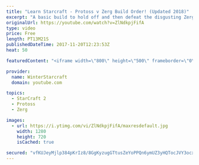 ```yaml
---
title: "Learn Starcraft - Protoss v Zerg Build Order! (Updated 2018)"
excerpt: "A basic build to hold off and then defeat the disgusting Zerg! Meant for lower level players who have little direction, not for high level players looking for the dankest meta :) -- Watch live at https://www.twitch.tv/wintergaming"
originalUrl: https://youtube.com/watch?v=ZlNdkpjFifA
type: video
price: Free
length: PT13M21S
publishedDateTime: 2017-11-20T12:23:53Z
heat: 50

featuredContent: "<iframe width=\"800\" height=\"500\" frameborder=\"0\" src=\"https://www.youtube.com/embed/ZlNdkpjFifA\" allow=\"accelerometer; autoplay; encrypted-media; gyroscope; picture-in-picture\" allowfullscreen></iframe>"

provider:
  name: WinterStarcraft
  domain: youtube.com

topics:
  - StarCraft 2
  - Protoss
  - Zerg

images:
  - url: https://i.ytimg.com/vi/ZlNdkpjFifA/maxresdefault.jpg
    width: 1280
    height: 720
    isCached: true

secured: "vfKUJeyMjlp384pKrIz8/8GgKyzugGTtusZeYoPPQn6ymUZ3yHQTocJVY3ocx77ssqzvYu424GwRblWvwWEAoM390qWTpBkiYGT5NkfcBy71JwWjjoLzkr5NRuG3zU1WR0UzRkqQRBgGhTrNafGEwHCjjJwAjtMeIF0IqIRSLKqH+gV3uX7q100TG6nkGWKW4LejcBxeuwYHSLmrkO1n2X7e/0UpqPgwPYDkPU2RYzJWbz4vuuKYY+3lFZFE73tt1XvDE9ZX8MP1iK2AyJs8QtvFPO1E/66AeNleSbhsCfeVFKIg1dws9hKwn46Iagp8o3COPec9bVjXqSIOtiVvpS6JwzwVY61ARV8SoZHNPfvxigmvVNdQ1z6bdu3wVBQ/dlddbEjs93c4p2FjKYwVud2qvPLIINW17MicT52tz5M=;tbi5ZmS/EHPAm/rbNdCC8A=="
---
```


